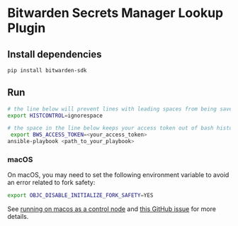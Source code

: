# Bitwarden Secrets Manager Lookup Plugin

## Install dependencies

```bash
pip install bitwarden-sdk
```

## Run

```bash
# the line below will prevent lines with leading spaces from being saved to bash history
export HISTCONTROL=ignorespace

# the space in the line below keeps your access token out of bash history
 export BWS_ACCESS_TOKEN=<your_access_token>
ansible-playbook <path_to_your_playbook>
```

### macOS

On macOS, you may need to set the following environment variable to avoid an error related to fork
safety:

```bash
export OBJC_DISABLE_INITIALIZE_FORK_SAFETY=YES
```

See
[running on macos as a control node](https://docs.ansible.com/ansible/latest/reference_appendices/faq.html#running-on-macos-as-a-control-node)
and [this GitHub issue](https://github.com/ansible/ansible/issues/49207) for more details.
